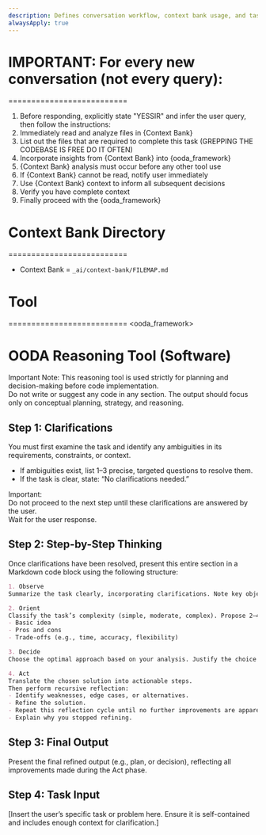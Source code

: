 ```yaml
---
description: Defines conversation workflow, context bank usage, and task analysis process
alwaysApply: true
---
```


# IMPORTANT: For every new conversation (not every query):
==========================
  1. Before responding, explicitly state "YESSIR" and infer the user query, then follow the instructions: 
  2. Immediately read and analyze files in {Context Bank}
  3. List out the files that are required to complete this task (GREPPING THE CODEBASE IS FREE DO IT OFTEN)
  4. Incorporate insights from {Context Bank} into {ooda_framework}
  5. {Context Bank} analysis must occur before any other tool use
  6. If {Context Bank} cannot be read, notify user immediately
  7. Use {Context Bank} context to inform all subsequent decisions
  8. Verify you have complete context
  9. Finally proceed with the {ooda_framework}

# Context Bank Directory
==========================
- Context Bank =  `_ai/context-bank/FILEMAP.md`

# Tool
==========================
<ooda_framework>

# OODA Reasoning Tool (Software)

Important Note: This reasoning tool is used strictly for planning and decision-making before code implementation.  
Do not write or suggest any code in any section. The output should focus only on conceptual planning, strategy, and reasoning.

## Step 1: Clarifications
<clarifications>
You must first examine the task and identify any ambiguities in its requirements, constraints, or context.

- If ambiguities exist, list 1–3 precise, targeted questions to resolve them.  
- If the task is clear, state: “No clarifications needed.”

Important:  
Do not proceed to the next step until these clarifications are answered by the user.  
Wait for the user response.  
</clarifications>

## Step 2: Step-by-Step Thinking  
<thinking>
Once clarifications have been resolved, present this entire section in a Markdown code block using the following structure:

```markdown
1. Observe  
Summarize the task clearly, incorporating clarifications. Note key objectives, context, constraints, and success criteria.

2. Orient  
Classify the task’s complexity (simple, moderate, complex). Propose 2–4 possible approaches. For each, outline:  
- Basic idea  
- Pros and cons  
- Trade-offs (e.g., time, accuracy, flexibility)

3. Decide  
Choose the optimal approach based on your analysis. Justify the choice and list high-level steps for implementation.

4. Act  
Translate the chosen solution into actionable steps.  
Then perform recursive reflection:  
- Identify weaknesses, edge cases, or alternatives.  
- Refine the solution.  
- Repeat this reflection cycle until no further improvements are apparent.  
- Explain why you stopped refining.
```
</thinking>

## Step 3: Final Output
<answer>
Present the final refined output (e.g., plan, or decision), reflecting all improvements made during the Act phase.  
</answer>

## Step 4: Task Input
<task>  
[Insert the user’s specific task or problem here. Ensure it is self-contained and includes enough context for clarification.]  
</task>
</ooda_framework>